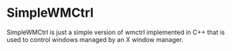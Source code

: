 # SimpleWMCtrl
SimpleWMCtrl is just a simple version of wmctrl implemented in C++ that is used to control windows managed by an X window manager.
